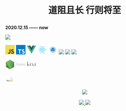 # <p align="center">道阻且长 行则将至</p> 

**2020.12.15 —— now**

<code><img height=30 src="https://avatars.githubusercontent.com/u/9919?s=200&v=4" /></code>

<code><img height=30 src="https://raw.githubusercontent.com/github/explore/80688e429a7d4ef2fca1e82350fe8e3517d3494d/topics/javascript/javascript.png" /></code>
<code><img height=30 src="https://raw.githubusercontent.com/github/explore/80688e429a7d4ef2fca1e82350fe8e3517d3494d/topics/typescript/typescript.png" /></code>
<code><img height=30 src="https://raw.githubusercontent.com/github/explore/80688e429a7d4ef2fca1e82350fe8e3517d3494d/topics/vue/vue.png" /></code>
<code><img height=30 src="https://raw.githubusercontent.com/github/explore/80688e429a7d4ef2fca1e82350fe8e3517d3494d/topics/react/react.png" /></code>
<code><img height=30 src="https://raw.githubusercontent.com/github/explore/80688e429a7d4ef2fca1e82350fe8e3517d3494d/topics/webpack/webpack.png" /></code>
<code><img height=30 src="https://avatars.githubusercontent.com/u/65625612?s=200&v=4" /></code>
<code><img height=30 src="https://avatars.githubusercontent.com/u/12554859?s=200&v=4" /></code>
<code><img height=30 src="https://avatars.githubusercontent.com/u/40269642?s=200&v=4" /></code>

<code><img height=30 src="https://raw.githubusercontent.com/github/explore/80688e429a7d4ef2fca1e82350fe8e3517d3494d/topics/nodejs/nodejs.png" /></code>
<code><img height=30 src="https://raw.githubusercontent.com/github/explore/80688e429a7d4ef2fca1e82350fe8e3517d3494d/topics/express/express.png" /></code>
<code><img height=30 src="https://raw.githubusercontent.com/github/explore/80688e429a7d4ef2fca1e82350fe8e3517d3494d/topics/koa/koa.png" /></code>

<code><img height=30 src="https://raw.githubusercontent.com/github/explore/80688e429a7d4ef2fca1e82350fe8e3517d3494d/topics/mysql/mysql.png" /></code>

<a href="https://github.com/coder-hxl"> 
 <p align="center">
    <img src="https://github-readme-stats.vercel.app/api/top-langs/?username=coder-hxl&theme=tokyonight&layout=compact" />
 </p>
 <p align="center">
  <img src="https://github-readme-stats-git-masterrstaa-rickstaa.vercel.app/api?username=coder-hxl&theme=tokyonight&show_icons=true" />
  <img src="https://github-readme-streak-stats.herokuapp.com/?user=coder-hxl&theme=tokyonight" />
 </p>
</a>


<!-- <a href="https://i.pinimg.com/originals/e4/26/70/e426702edf874b181aced1e2fa5c6cde.gif">
 <img align="right" width="255px" alt="GIF" src="https://i.pinimg.com/originals/e4/26/70/e426702edf874b181aced1e2fa5c6cde.gif" />
</a> -->
